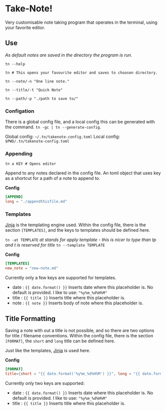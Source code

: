 # Take-Note!

Very customisable note taking program that operates in the terminal, using your favorite editor.

## Use
*As default notes are saved in the directory the program is run.*

```console
tn --help

tn # This opens your favourite editor and saves to choosen directory.

tn --note/-n "One line note."

tn --title/-t "Quick Note"

tn --path/-p "./path to save to/"
```

### Configation
There is a global config file, and a local config this can be generated with the command. `tn -gc | tn --generate-config`.

Global config: `~/.tn/takenote-config.toml`
Local config: `$PWD/.tn/takenote-config.toml`

### Appending

```console
tn a KEY # Opens editor
```
Append to any notes declared in the config file.
An toml object that uses key as a shortcut for a path of a note to append to.

**Config**
```toml
[APPEND]
long = "./appendthisfile.md"
```


### Templates
[Jinja](https://jinja.palletsprojects.com/en/3.1.x/templates/) is the templating engine used.
Within the config file, there is the section `[TEMPLATES]`, and the keys to templates should be defined here.

`tn -at TEMPLATE` *at stands for apply template - this is nicer to type than tp and t is reserved for title*
`tn --template TEMPLATE`

**Config**
```toml
[TEMPLATES]
new_note = "new-note.md"
```

Currently only a few keys are supported for templates.
- date : `{{ date.format() }}`
    Inserts date where this placeholder is.
    No default is provided. I like to use: `"%y%m_%d%H%M"`
- title : `{{ title }}`
    Inserts title where this placeholder is.
- note : `{{ note }}`
    Inserts body of note where this placeholder is.

## Title Formatting
Saving a note with out a title is not possible, and so there are two options for title / filename conventions. Within the config file, there is the section `[FORMAT]`, the `short` and `long` title can be defined here.

Just like the templates, [Jinja](https://jinja.palletsprojects.com/en/3.1.x/templates/) is used here.

**Config**
```toml
[FORMAT]
title={short = "{{ date.format('%y%m_%d%H%M') }}", long = "{{ date.format('%y%m_%d%H%M') }} - {{ title }}"}
```

Currently only two keys are supported:
- date : `{{ date.format() }}`
    Inserts date where this placeholder is.
    No default is provided. I like to use: `"%y%m_%d%H%M"`
- title : `{{ title }}`
    Inserts title where this placeholder is.
